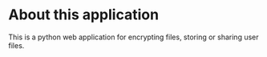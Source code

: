 # About this application
This is a python web application for encrypting files, storing or sharing user files.
